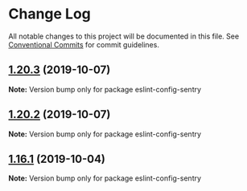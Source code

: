 # Change Log

All notable changes to this project will be documented in this file.
See [Conventional Commits](https://conventionalcommits.org) for commit guidelines.

## [1.20.3](https://github.com/getsentry/eslint-config-sentry/compare/v1.20.2...v1.20.3) (2019-10-07)

**Note:** Version bump only for package eslint-config-sentry





## [1.20.2](https://github.com/getsentry/eslint-config-sentry/compare/v1.20.1...v1.20.2) (2019-10-07)

**Note:** Version bump only for package eslint-config-sentry





## [1.16.1](https://github.com/getsentry/eslint-config-sentry/compare/v1.16.0...v1.16.1) (2019-10-04)

**Note:** Version bump only for package eslint-config-sentry
